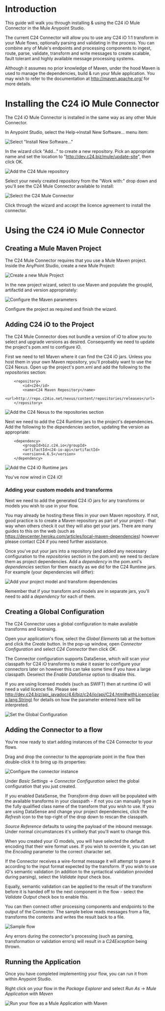 Introduction
============

This guide will walk you through installing & using the C24 iO Mule Connector in the Mule Anypoint Studio.

The current C24 Connector will allow you to use any C24 iO 1:1 transform in your Mule flows, optionally parsing and validating in the process. You can combine any of Mule's endpoints and processing components to ingest, route, parse, validate, transform and write messages to create scalable, fault tolerant and highly available message processing systems.

Although it assumes no prior knowledge of Maven, under the hood Maven is used to manage the dependencies, build & run your Mule application. You may wish to refer to the documentation at <http://maven.apache.org/> for more details. 

Installing the C24 iO Mule Connector
====================================

The C24 iO Mule Connector is installed in the same way as any other Mule Connector.

In Anypoint Studio, select the Help->Install New Software... menu item:

![Select "Install New Software..."](img/InstallNewSoftware.png "Install New Software Menu")

In the wizard click "Add..." to create a new repository. Pick an appropriate name and set the location to "http://dev.c24.biz/mule/update-site", then click OK.

![Add the C24 Mule repository](img/AddRepository.png "Add Repository")

Select your newly created repository from the "Work with:" drop down and you'll see the C24 Mule Connector available to install:

![Select the C24 Mule Connector](img/InstallConnector.png "Install the C24 Mule Connector")

Click through the wizard and accept the licence agreement to install the connector.



Using the C24 iO Mule Connector
===============================

## Creating a Mule Maven Project

The C24 Mule Connector requires that you use a Mule Maven project.  
Inside the AnyPoint Studio, create a new Mule Project:

![Create a new Mule Project](img/NewProject.png "Create New Mule Project")

In the new project wizard, select to use Maven and populate the groupId, artifactId and version appropriately:

![Configure the Maven parameters](img/MavenProject.png "Configure Maven")

Configure the project as required and finish the wizard.



## Adding C24 iO to the Project

The C24 Mule Connector does not bundle a version of iO to allow you to select and upgrade versions as desired. Consequently we need to update the project's pom.xml to configure iO.

First we need to tell Maven where it can find the C24 iO jars. Unless you host them in your own Maven repository, you'll probably want to use the C24 Nexus. Open up the project's pom.xml and add the following to the _repositories_ section:

        <repository>
            <id>c24</id>
            <name>C24 Maven Repository</name>
            <url>http://repo.c24io.net/nexus/content/repositories/releases</url>
        </repository>
        
![Add the C24 Nexus to the repositories section](img/AddC24Nexus.png "Add the C24 Nexus")

Next we need to add the C24 Runtime jars to the project's dependencies. Add the following to the _dependencies_ section, updating the version as appropriate:

        <dependency>
            <groupId>biz.c24.io</groupId>
            <artifactId>c24-io-api</artifactId>
            <version>4.6.5</version>
        </dependency>
        
![Add the C24 iO Runtime jars](img/AddIoDependency.png "Add the C24 iO Runtime jars")     

You've now wired in C24 iO!
    

### Adding your custom models and transforms

Next we need to add the generated C24 iO jars for any transforms or models you wish to use in your flow. 

You may already be hosting these files in your own Maven repository. If not, good practice is to create a Maven repository as part of your project - that way when others check it out they will also get your jars. There are many guides to this on the web (such as <https://devcenter.heroku.com/articles/local-maven-dependencies>) however please contact C24 if you need further assistance.

Once you've put your jars into a repository (and added any necessary configuration to the _repositories_ section in the pom.xml) we need to declare them as project dependencies. Add a _dependency_ in the pom.xml's _dependencies_ section for them exactly as we did for the C24 Runtime jars. For example (your dependencies will differ):

![Add your project model and transform dependencies](img/AddProjectJars.png "Add your model and transform dependencies")

Remember that if your transform and models are in separate jars, you'll need to add a _dependency_ for each of them.


## Creating a Global Configuration

The C24 Connector uses a global configuration to make available transforms and licensing.

Open your application's flow, select the _Global Elements_ tab at the bottom and click the _Create_ button. In the pop-up window, open _Connector Configuration_ and select _C24 Connector_ then click _OK_.

The Connector configuration supports DataSense, which will scan your classpath for C24 iO transforms to make it easier to configure your connectors later on however this can take some time if you have a large classpath. Deselect the _Enable DataSense_ option to disable this.

If you are using licensed models (such as SWIFT) then at runtime iO will need a valid licence file. Please see <http://dev.c24.biz/api_javadoc/4.6/biz/c24/io/api/C24.html#withLicence(java.lang.String)> for details on how the parameter entered here will be interpreted.

![Set the Global Configuration](img/ConfigureConfig.png "Global Configuration")


## Adding the Connector to a flow

You're now ready to start adding instances of the C24 Connector to your flows.

Drag and drop the connector to the appropriate point in the flow then double-click it to bring up its properties:

![Configure the connector instance](img/ConfigureConnector.png "Configure the Connector")

Under _Basic Settings_ -> _Connector Configuration_ select the global configuration that you just created.

If you enabled DataSense, the _Transform_ drop down will be populated with the available transforms in your classpath - if not you can manually type in the fully qualified class name of the transform that you wish to use. If you are using DataSense and change your project dependencies, click the _Refresh_ icon to the top-right of the drop down to rescan the classpath.

_Source Reference_ defaults to using the payload of the inbound message. Under normal circumstances it's unlikely that you'll want to change this.

When you created your iO models, you will have selected the default encoding that their wire format uses. If you wish to override it, you can set the _Encoding_ parameter to the correct character set.

If the Connector receives a wire-format message it will attempt to parse it according to the input format expected by the transform. If you wish to use iO's semantic validation (in addition to the syntactical validation provided during parsing), select the _Validate Input_ check box.

Equally, semantic validation can be applied to the result of the transform before it is handed off to the next component in the flow - select the _Validate Output_ check box to enable this.

You can then connect other processing components and endpoints to the output of the Connector. The sample below reads messages from a file, transforms the contents and writes the result back to a file.

![Sample flow](img/SampleFlow.png "Sample Flow")

Any errors during the connector's processing (such as parsing, transformation or validation errors) will result in a _C24Exception_ being thrown.


## Running the Application

Once you have completed implementing your flow, you can run it from within Anypoint Studio.

Right click on your flow in the _Package Explorer_ and select _Run As_ -> _Mule Application with Maven_

![Run your flow as a Mule Application with Maven](img/RunApplication.png "Run the Applcation")